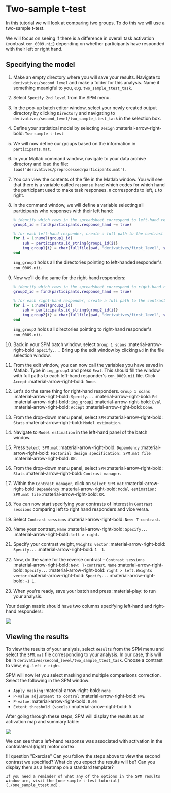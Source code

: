 # Two-sample t-test

In this tutorial we will look at comparing two groups. To do this we will use a two-sample t-test.

We will focus on seeing if there is a difference in overall task activation (contrast `con_0009.nii`) depending on whether participants have responded with their left or right hand. 

## Specifying the model

1. Make an empty directory where you will save your results. Navigate to `derivatives/second_level` and make a folder for this analysis. Name it something meanigful to you, e.g. `two_sample_ttest_task`. 
2. Select `Specify 2nd level` from the SPM menu. 
3. In the pop-up batch editor window, select your newly created output directory by clicking `Directory` and navigating to `derivatives/second_level/two_sample_ttest_task` in the selection box.
4. Define your statistical model by selecting `Design` :material-arrow-right-bold: `Two-sample t-test`
5. We will now define our groups based on the information in `participants.mat`. 
6. In your Matlab command window, navigate to your data archive directory and load the file: `load('derivatives/preprocessed/participants.mat')`.
7. You can view the contents of the file in the Matlab window. You will see that there is a variable called `response hand` which codes for which hand the participant used to make task responses. `0` corresponds to left, `1` to right. 
8. In the command window, we will define a variable selecting all participants who responses with their left hand:

    ```Matlab
    % identify which rows in the spreadsheet correspond to left-hand responders
    group1_id = find(participants.response_hand ~= true)

    % for each left-hand responder, create a full path to the contrast exploring task effects (con_0009.nii)
    for i = 1:numel(group1_id)
        sub = participants.id_string{group1_id(i)}
        img_group1{i} = char(fullfile(pwd, "derivatives/first_level", sub, "con_0009.nii"))
    end
    ```

    `img_group1` holds all the directories pointing to left-handed responder's `con_0009.nii`. 

9. Now we'll do the same for the right-hand responders:

    ```Matlab
    % identify which rows in the spreadsheet correspond to right-hand responders
    group2_id = find(participants.response_hand == true)

    % for each right-hand responder, create a full path to the contrast exploring task effects (con_0009.nii)
    for i = 1:numel(group2_id)
        sub = participants.id_string{group2_id(i)}
        img_group2{i} = char(fullfile(pwd, "derivatives/first_level", sub, "con_0009.nii"))
    end
    ```

    `img_group2` holds all directories pointing to right-hand responder's `con_0009.nii`.

10. Back in your SPM batch window, select `Group 1 scans` :material-arrow-right-bold: `Specify...`. Bring up the edit window by clicking `Ed` in the file selection window. 
11. From the edit window, you can now call the variables you have saved in Matlab. Type in `img_group1` and press `Eval`. This should fill the window with full paths to each left-hand responder's `con_0009.nii` file. Click `Accept` :material-arrow-right-bold: `Done`.
12. Let's do the same thing for right-hand responders. `Group 1 scans` :material-arrow-right-bold: `Specify...` :material-arrow-right-bold: `Ed` :material-arrow-right-bold: `img_group2` :material-arrow-right-bold: `Eval` :material-arrow-right-bold: `Accept` :material-arrow-right-bold: `Done`.
13. From the drop-down menu panel, select `SPM` :material-arrow-right-bold: `Stats` :material-arrow-right-bold: `Model estimation`. 
14. Navigate to `Model estimation` in the left-hand panel of the batch window. 
15. Press `Select SPM.mat` :material-arrow-right-bold: `Dependency` :material-arrow-right-bold: `Factorial design specification: SPM.mat file` :material-arrow-right-bold: `OK`. 
16. From the drop-down menu panel, select `SPM` :material-arrow-right-bold: `Stats` :material-arrow-right-bold: `Contrast manager`. 
17. Within the `Contrast manager`, click on `Select SPM.mat` :material-arrow-right-bold: `Dependency` :material-arrow-right-bold: `Model estimation: SPM.mat file` :material-arrow-right-bold: `OK`. 
18. You can now start specifying your contrasts of interest in `Contrast sessions` comparing left to right hand responders and vice versa. 
19. Select `Contrast sessions` :material-arrow-right-bold: `New: T-contrast`.
14. Name your contrast, `Name` :material-arrow-right-bold: `Specify...` :material-arrow-right-bold: `left > right`.
15. Specify your contrast weight, `Weights vector` :material-arrow-right-bold: `Specify...` :material-arrow-right-bold: `1 -1`. 
16. Now, do the same for the reverse contrast - `Contrast sessions` :material-arrow-right-bold: `New: T-contrast`. `Name` :material-arrow-right-bold: `Specify...` :material-arrow-right-bold: `right > left`. `Weights vector` :material-arrow-right-bold: `Specify...` :material-arrow-right-bold: `-1 1`. 
17. When you're ready, save your batch and press :material-play: to run your analysis.

Your design matrix should have two columns specifying left-hand and right-hand responders:

![](../../../assets/figures/tutorials/fmri/group/semantic_two_sample_ttest_design_matrix.png)

## Viewing the results

To view the results of your analysis, select `Results` from the SPM menu and select the `SPM.mat` file corresponding to your analysis. In our case, this will be in `derivatives/second_level/two_sample_ttest_task`. Choose a contrast to view, e.g. `left > right`. 

SPM will now let you select masking and multiple comparisons correction. Select the following in the SPM window:

- `Apply masking` :material-arrow-right-bold: `none`
- `P-value adjustment to control` :material-arrow-right-bold: `FWE`
- `P-value` :material-arrow-right-bold: `0.05`
- `Extent threshold (voxels)` :material-arrow-right-bold: `0`

After going through these steps, SPM will display the results as an activation map and summary table: 

![](../../../assets/figures/tutorials/fmri/group/semantic_two_sample_ttest_results.png)

We can see that a left-hand response was associated with activation in the  contralateral (right) motor cortex. 

!!! question "Exercise"
    Can you follow the steps above to view the second contrast we specified?    What do you expect the results will be? Can you display them as a heatmap on a standard template?

    If you need a reminder of what any of the options in the SPM results window are, visit the [one-sample t-test tutorial](./one_sample_ttest.md).
